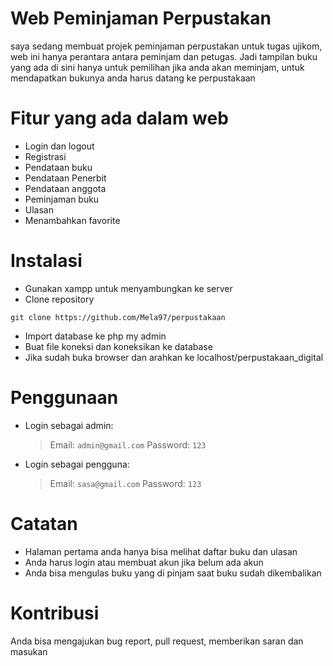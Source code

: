 # Web  Peminjaman Perpustakan

saya sedang membuat projek peminjaman perpustakan untuk tugas ujikom, web ini hanya perantara antara peminjam dan petugas. Jadi tampilan buku yang ada di sini hanya untuk pemilihan jika anda akan meminjam, untuk mendapatkan bukunya anda harus datang ke perpustakaan

# Fitur yang ada dalam web

- Login dan logout
- Registrasi
- Pendataan buku
- Pendataan Penerbit
- Pendataan anggota
- Peminjaman buku
- Ulasan
- Menambahkan favorite

# Instalasi

- Gunakan xampp untuk menyambungkan ke server
- Clone repository
```
git clone https://github.com/Mela97/perpustakaan
```
- Import database ke php my admin
- Buat file koneksi dan koneksikan ke database
- Jika sudah buka browser dan arahkan ke localhost/perpustakaan_digital

# Penggunaan

- Login sebagai admin:
  > Email: ```admin@gmail.com```
  > Password: ```123```

- Login sebagai pengguna:
  > Email: ```sasa@gmail.com```
  > Password: ```123```

# Catatan

- Halaman pertama anda hanya bisa melihat daftar buku dan ulasan
- Anda harus login atau membuat akun jika belum ada akun
- Anda bisa mengulas buku yang di pinjam saat buku sudah dikembalikan

# Kontribusi

Anda bisa mengajukan bug report, pull request, memberikan saran dan masukan

